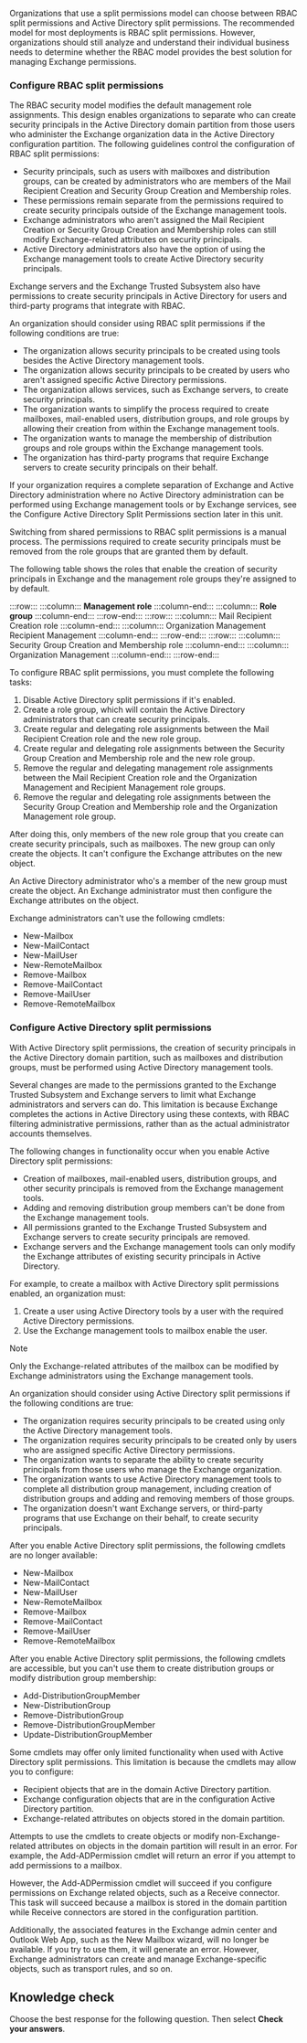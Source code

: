 Organizations that use a split permissions model can choose between RBAC split permissions and Active Directory split permissions. The recommended model for most deployments is RBAC split permissions. However, organizations should still analyze and understand their individual business needs to determine whether the RBAC model provides the best solution for managing Exchange permissions.

### Configure RBAC split permissions

The RBAC security model modifies the default management role assignments. This design enables organizations to separate who can create security principals in the Active Directory domain partition from those users who administer the Exchange organization data in the Active Directory configuration partition. The following guidelines control the configuration of RBAC split permissions:

 -  Security principals, such as users with mailboxes and distribution groups, can be created by administrators who are members of the Mail Recipient Creation and Security Group Creation and Membership roles.
 -  These permissions remain separate from the permissions required to create security principals outside of the Exchange management tools.
 -  Exchange administrators who aren't assigned the Mail Recipient Creation or Security Group Creation and Membership roles can still modify Exchange-related attributes on security principals.
 -  Active Directory administrators also have the option of using the Exchange management tools to create Active Directory security principals.

Exchange servers and the Exchange Trusted Subsystem also have permissions to create security principals in Active Directory for users and third-party programs that integrate with RBAC.

An organization should consider using RBAC split permissions if the following conditions are true:

 -  The organization allows security principals to be created using tools besides the Active Directory management tools.
 -  The organization allows security principals to be created by users who aren't assigned specific Active Directory permissions.
 -  The organization allows services, such as Exchange servers, to create security principals.
 -  The organization wants to simplify the process required to create mailboxes, mail-enabled users, distribution groups, and role groups by allowing their creation from within the Exchange management tools.
 -  The organization wants to manage the membership of distribution groups and role groups within the Exchange management tools.
 -  The organization has third-party programs that require Exchange servers to create security principals on their behalf.

If your organization requires a complete separation of Exchange and Active Directory administration where no Active Directory administration can be performed using Exchange management tools or by Exchange services, see the Configure Active Directory Split Permissions section later in this unit.

Switching from shared permissions to RBAC split permissions is a manual process. The permissions required to create security principals must be removed from the role groups that are granted them by default.

The following table shows the roles that enable the creation of security principals in Exchange and the management role groups they're assigned to by default.

:::row:::
  :::column:::
    **Management role**
  :::column-end:::
  :::column:::
    **Role group**
  :::column-end:::
:::row-end:::
:::row:::
  :::column:::
    Mail Recipient Creation role
  :::column-end:::
  :::column:::
    Organization Management
Recipient Management
  :::column-end:::
:::row-end:::
:::row:::
  :::column:::
    Security Group Creation and Membership role
  :::column-end:::
  :::column:::
    Organization Management
  :::column-end:::
:::row-end:::


To configure RBAC split permissions, you must complete the following tasks:

1.  Disable Active Directory split permissions if it's enabled.
2.  Create a role group, which will contain the Active Directory administrators that can create security principals.
3.  Create regular and delegating role assignments between the Mail Recipient Creation role and the new role group.
4.  Create regular and delegating role assignments between the Security Group Creation and Membership role and the new role group.
5.  Remove the regular and delegating management role assignments between the Mail Recipient Creation role and the Organization Management and Recipient Management role groups.
6.  Remove the regular and delegating role assignments between the Security Group Creation and Membership role and the Organization Management role group.

After doing this, only members of the new role group that you create can create security principals, such as mailboxes. The new group can only create the objects. It can't configure the Exchange attributes on the new object.

An Active Directory administrator who's a member of the new group must create the object. An Exchange administrator must then configure the Exchange attributes on the object.

Exchange administrators can't use the following cmdlets:

 -  New-Mailbox
 -  New-MailContact
 -  New-MailUser
 -  New-RemoteMailbox
 -  Remove-Mailbox
 -  Remove-MailContact
 -  Remove-MailUser
 -  Remove-RemoteMailbox

### Configure Active Directory split permissions

With Active Directory split permissions, the creation of security principals in the Active Directory domain partition, such as mailboxes and distribution groups, must be performed using Active Directory management tools.

Several changes are made to the permissions granted to the Exchange Trusted Subsystem and Exchange servers to limit what Exchange administrators and servers can do. This limitation is because Exchange completes the actions in Active Directory using these contexts, with RBAC filtering administrative permissions, rather than as the actual administrator accounts themselves.

The following changes in functionality occur when you enable Active Directory split permissions:

 -  Creation of mailboxes, mail-enabled users, distribution groups, and other security principals is removed from the Exchange management tools.
 -  Adding and removing distribution group members can't be done from the Exchange management tools.
 -  All permissions granted to the Exchange Trusted Subsystem and Exchange servers to create security principals are removed.
 -  Exchange servers and the Exchange management tools can only modify the Exchange attributes of existing security principals in Active Directory.

For example, to create a mailbox with Active Directory split permissions enabled, an organization must:

1.  Create a user using Active Directory tools by a user with the required Active Directory permissions.
2.  Use the Exchange management tools to mailbox enable the user.

> [!NOTE]
> Only the Exchange-related attributes of the mailbox can be modified by Exchange administrators using the Exchange management tools.

An organization should consider using Active Directory split permissions if the following conditions are true:

 -  The organization requires security principals to be created using only the Active Directory management tools.
 -  The organization requires security principals to be created only by users who are assigned specific Active Directory permissions.
 -  The organization wants to separate the ability to create security principals from those users who manage the Exchange organization.
 -  The organization wants to use Active Directory management tools to complete all distribution group management, including creation of distribution groups and adding and removing members of those groups.
 -  The organization doesn't want Exchange servers, or third-party programs that use Exchange on their behalf, to create security principals.

After you enable Active Directory split permissions, the following cmdlets are no longer available:

 -  New-Mailbox
 -  New-MailContact
 -  New-MailUser
 -  New-RemoteMailbox
 -  Remove-Mailbox
 -  Remove-MailContact
 -  Remove-MailUser
 -  Remove-RemoteMailbox

After you enable Active Directory split permissions, the following cmdlets are accessible, but you can't use them to create distribution groups or modify distribution group membership:

 -  Add-DistributionGroupMember
 -  New-DistributionGroup
 -  Remove-DistributionGroup
 -  Remove-DistributionGroupMember
 -  Update-DistributionGroupMember

Some cmdlets may offer only limited functionality when used with Active Directory split permissions. This limitation is because the cmdlets may allow you to configure:

 -  Recipient objects that are in the domain Active Directory partition.
 -  Exchange configuration objects that are in the configuration Active Directory partition.
 -  Exchange-related attributes on objects stored in the domain partition.

Attempts to use the cmdlets to create objects or modify non-Exchange-related attributes on objects in the domain partition will result in an error. For example, the Add-ADPermission cmdlet will return an error if you attempt to add permissions to a mailbox.

However, the Add-ADPermission cmdlet will succeed if you configure permissions on Exchange related objects, such as a Receive connector. This task will succeed because a mailbox is stored in the domain partition while Receive connectors are stored in the configuration partition.

Additionally, the associated features in the Exchange admin center and Outlook Web App, such as the New Mailbox wizard, will no longer be available. If you try to use them, it will generate an error. However, Exchange administrators can create and manage Exchange-specific objects, such as transport rules, and so on.

## Knowledge check

Choose the best response for the following question. Then select **Check your answers**.